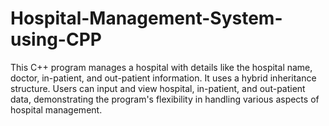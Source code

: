 # Hospital-Management-System-using-CPP
This C++ program manages a hospital with details like the hospital name, doctor, in-patient, and out-patient information. It uses a hybrid inheritance structure. Users can input and view hospital, in-patient, and out-patient data, demonstrating the program's flexibility in handling various aspects of hospital management.
